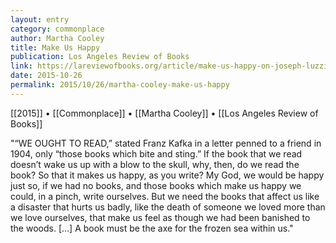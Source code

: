 ```yaml
---
layout: entry
category: commonplace
author: Martha Cooley
title: Make Us Happy
publication: Los Angeles Review of Books
link: https://lareviewofbooks.org/article/make-us-happy-on-joseph-luzzis-in-a-dark-wood/
date: 2015-10-26
permalink: 2015/10/26/martha-cooley-make-us-happy
---
```


[[2015]] • [[Commonplace]] • [[Martha Cooley]] • [[Los Angeles Review of Books]]

"“WE OUGHT TO READ,” stated Franz Kafka in a letter penned to a friend in 1904, only “those books which bite and sting.” If the book that we read doesn’t wake us up with a blow to the skull, why, then, do we read the book? So that it makes us happy, as you write? My God, we would be happy just so, if we had no books, and those books which make us happy we could, in a pinch, write ourselves. But we need the books that affect us like a disaster that hurts us badly, like the death of someone we loved more than we love ourselves, that make us feel as though we had been banished to the woods. […] A book must be the axe for the frozen sea within us."
 
 
